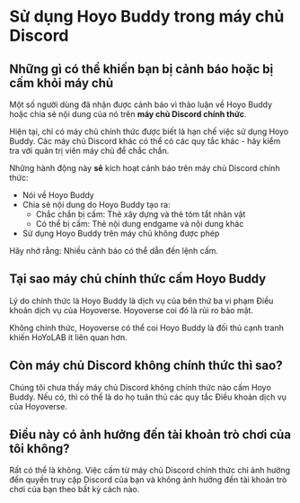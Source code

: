 # Sử dụng Hoyo Buddy trong máy chủ Discord

## Những gì có thể khiến bạn bị cảnh báo hoặc bị cấm khỏi máy chủ

Một số người dùng đã nhận được cảnh báo vì thảo luận về Hoyo Buddy hoặc chia sẻ nội dung của nó trên **máy chủ Discord chính thức**.

Hiện tại, chỉ có máy chủ chính thức được biết là hạn chế việc sử dụng Hoyo Buddy. Các máy chủ Discord khác có thể có các quy tắc khác - hãy kiểm tra với quản trị viên máy chủ để chắc chắn.

Những hành động này **sẽ** kích hoạt cảnh báo trên máy chủ Discord chính thức:

- Nói về Hoyo Buddy
- Chia sẻ nội dung do Hoyo Buddy tạo ra:
  - Chắc chắn bị cấm: Thẻ xây dựng và thẻ tóm tắt nhân vật
  - Có thể bị cấm: Thẻ nội dung endgame và nội dung khác
- Sử dụng Hoyo Buddy trên máy chủ không được phép

Hãy nhớ rằng: Nhiều cảnh báo có thể dẫn đến lệnh cấm.

## Tại sao máy chủ chính thức cấm Hoyo Buddy

Lý do chính thức là Hoyo Buddy là dịch vụ của bên thứ ba vi phạm Điều khoản dịch vụ của Hoyoverse. Hoyoverse coi đó là rủi ro bảo mật.

Không chính thức, Hoyoverse có thể coi Hoyo Buddy là đối thủ cạnh tranh khiến HoYoLAB ít liên quan hơn.

## Còn máy chủ Discord không chính thức thì sao?

Chúng tôi chưa thấy máy chủ Discord không chính thức nào cấm Hoyo Buddy. Nếu có, thì có thể là do họ tuân thủ các quy tắc Điều khoản dịch vụ của Hoyoverse.

## Điều này có ảnh hưởng đến tài khoản trò chơi của tôi không?

Rất có thể là không. Việc cấm từ máy chủ Discord chính thức chỉ ảnh hưởng đến quyền truy cập Discord của bạn và không ảnh hưởng đến tài khoản trò chơi của bạn theo bất kỳ cách nào.
